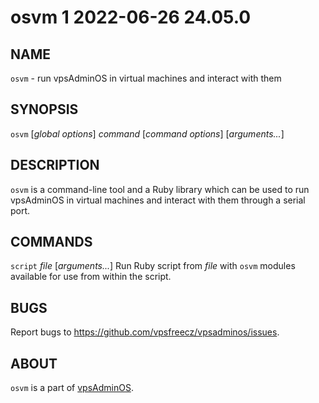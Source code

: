 # osvm 1                          2022-06-26                             24.05.0

## NAME
`osvm` - run vpsAdminOS in virtual machines and interact with them

## SYNOPSIS
`osvm` [*global options*] *command* [*command options*] [*arguments...*]

## DESCRIPTION
`osvm` is a command-line tool and a Ruby library which can be used to run
vpsAdminOS in virtual machines and interact with them through a serial port.

## COMMANDS
`script` *file* [*arguments...*]
  Run Ruby script from *file* with `osvm` modules available for use from within
  the script.

## BUGS
Report bugs to https://github.com/vpsfreecz/vpsadminos/issues.

## ABOUT
`osvm` is a part of [vpsAdminOS](https://github.com/vpsfreecz/vpsadminos).
